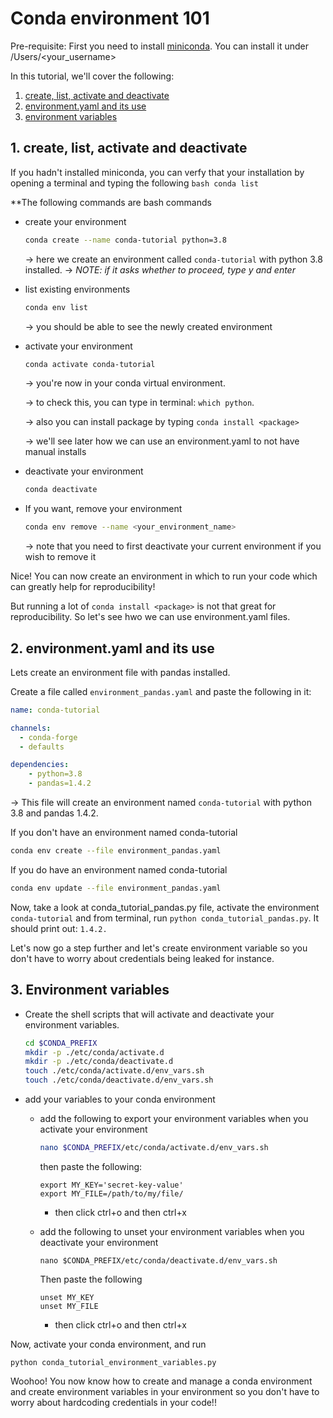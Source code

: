 # Conda environment 101

Pre-requisite: First you need to install [miniconda](https://docs.conda.io/en/latest/miniconda.html). You can install it under /Users/<your_username>

In this tutorial, we'll cover the following:

1. [create, list, activate and deactivate](#1-create-list-activate-and-deactivate)
1. [environment.yaml and its use](#2-environmentyaml-and-its-use)
1. [environment variables](#3-environment-variables)


## 1. create, list, activate and deactivate
If you hadn't installed miniconda, you can verfy that your installation by opening a terminal and typing the following
    ```bash
    conda list
    ```

**The following commands are bash commands

- create your environment
    ```bash
    conda create --name conda-tutorial python=3.8
    ```
    → here we create an environment called `conda-tutorial` with python 3.8 installed.
    →  _NOTE: if it asks whether to proceed, type y and enter_


-  list existing environments
    ```bash
    conda env list
    ```

    → you should be able to see the newly created environment

-  activate your environment
    ```bash
    conda activate conda-tutorial
    ```
    → you're now in your conda virtual environment.

    →  to check this, you can type in terminal:  `which python`.

    → also you can install package by typing `conda install <package>`

    → we'll see later how we can use an environment.yaml to not have manual installs

-  deactivate your environment
    ```bash
    conda deactivate
    ```

- If you want, remove your environment
    ```bash
    conda env remove --name <your_environment_name>
    ```

    → note that you need to first deactivate your current environment if you wish to remove it

Nice! You can now create an environment in which to run your code which can greatly help for reproducibility!

But running a lot of `conda install <package>` is not that great for reproducibility. So let's see hwo we can use environment.yaml files.


## 2. environment.yaml and its use
Lets create an environment file with pandas installed.

Create a file called `environment_pandas.yaml` and paste the following in it:

```yaml
name: conda-tutorial

channels:
  - conda-forge
  - defaults

dependencies:
    - python=3.8
    - pandas=1.4.2
```

→ This file will create an environment named `conda-tutorial` with python 3.8 and pandas 1.4.2.

If you don't have an environment named conda-tutorial
```bash
conda env create --file environment_pandas.yaml
```

If you do have an environment named conda-tutorial
```bash
conda env update --file environment_pandas.yaml
```

Now, take a look at conda_tutorial_pandas.py file, activate the environment `conda-tutorial` and from terminal, run `python conda_tutorial_pandas.py`. It should print out: `1.4.2.`

Let's now go a step further and let's create environment variable so you don't have to worry about credentials being leaked for instance.

## 3. Environment variables

- Create the shell scripts that will activate and deactivate your environment variables.

    ```bash
    cd $CONDA_PREFIX
    mkdir -p ./etc/conda/activate.d
    mkdir -p ./etc/conda/deactivate.d
    touch ./etc/conda/activate.d/env_vars.sh
    touch ./etc/conda/deactivate.d/env_vars.sh
    ```

- add your variables to your conda environment
    - add the following to export your environment variables when you activate your environment
        ```bash
        nano $CONDA_PREFIX/etc/conda/activate.d/env_vars.sh
        ```

        then paste the following:
        ```
        export MY_KEY='secret-key-value'
        export MY_FILE=/path/to/my/file/
        ```
        - then click ctrl+o and then ctrl+x

    - add the following to unset your environment variables when you deactivate your environment
        ```
        nano $CONDA_PREFIX/etc/conda/deactivate.d/env_vars.sh
        ```

        Then paste the following
        ```
        unset MY_KEY
        unset MY_FILE
        ```
        - then click ctrl+o and then ctrl+x


Now, activate your conda environment, and run
```
python conda_tutorial_environment_variables.py
```

Woohoo! You now know how to create and manage a conda environment and create environment variables in your environment so you don't have to worry about hardcoding credentials in your code!!

